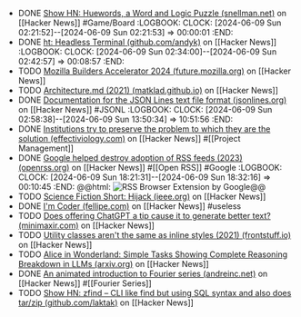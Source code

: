 - DONE [Show HN: Huewords, a Word and Logic Puzzle (snellman.net)](https://news.ycombinator.com/item?id=40571463) on [[Hacker News]] #Game/Board
  :LOGBOOK:
  CLOCK: [2024-06-09 Sun 02:21:52]--[2024-06-09 Sun 02:21:53] =>  00:00:01
  :END:
- DONE [ht: Headless Terminal (github.com/andyk)](https://news.ycombinator.com/item?id=40552257) on [[Hacker News]]
  :LOGBOOK:
  CLOCK: [2024-06-09 Sun 02:34:00]--[2024-06-09 Sun 02:42:57] =>  00:08:57
  :END:
- TODO [Mozilla Builders Accelerator 2024 (future.mozilla.org)](https://news.ycombinator.com/item?id=40577216) on [[Hacker News]]
- TODO [Architecture.md (2021) (matklad.github.io)](https://news.ycombinator.com/item?id=39494925) on [[Hacker News]]
- DONE [Documentation for the JSON Lines text file format (jsonlines.org)](https://news.ycombinator.com/item?id=39498129) on [[Hacker News]] #JSONL
  :LOGBOOK:
  CLOCK: [2024-06-09 Sun 02:58:38]--[2024-06-09 Sun 13:50:34] =>  10:51:56
  :END:
- DONE [Institutions try to preserve the problem to which they are the solution (effectiviology.com)](https://news.ycombinator.com/item?id=39491863) on [[Hacker News]] #[[Project Management]]
- DONE [Google helped destroy adoption of RSS feeds (2023) (openrss.org)](https://news.ycombinator.com/item?id=39493770) on [[Hacker News]] #[[Open RSS]] #Google
  :LOGBOOK:
  CLOCK: [2024-06-09 Sun 18:21:31]--[2024-06-09 Sun 18:32:16] =>  00:10:45
  :END:
  @@html: <img src="https://openrss.org/media/google-chrome-rss-browser-extension.png" alt="RSS Browser Extension by Google" class="article-cover" />@@
- TODO [Science Fiction Short: Hijack (ieee.org)](https://news.ycombinator.com/item?id=39495837) on [[Hacker News]]
- DONE [I'm Coder (fellipe.com)](https://news.ycombinator.com/item?id=39497541) on [[Hacker News]] #useless
- TODO [Does offering ChatGPT a tip cause it to generate better text? (minimaxir.com)](https://news.ycombinator.com/item?id=39495476) on [[Hacker News]]
- TODO [Utility classes aren't the same as inline styles (2021) (frontstuff.io)](https://news.ycombinator.com/item?id=39496590) on [[Hacker News]]
- TODO [Alice in Wonderland: Simple Tasks Showing Complete Reasoning Breakdown in LLMs (arxiv.org)](https://news.ycombinator.com/item?id=40585039) on [[Hacker News]]
- DONE [An animated introduction to Fourier series (andreinc.net)](https://news.ycombinator.com/item?id=40578705) on [[Hacker News]] #[[Fourier Series]]
- TODO [Show HN: zfind – CLI like find but using SQL syntax and also does tar/zip (github.com/laktak)](https://news.ycombinator.com/item?id=40582603) on [[Hacker News]]